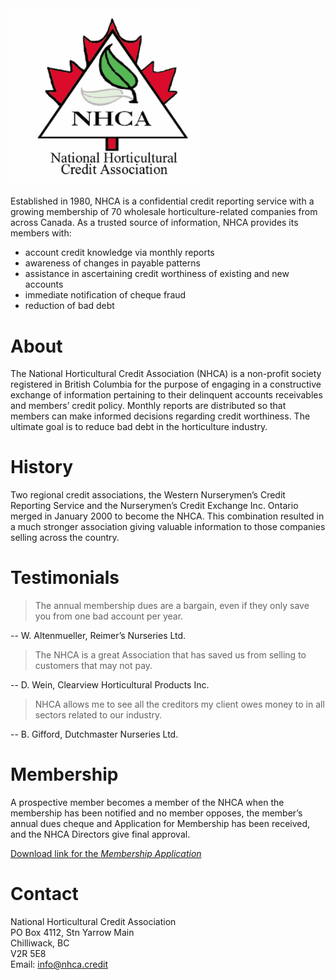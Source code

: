 <img src="logo.png" alt="logo" width="300"/>

Established in 1980, NHCA is a confidential credit reporting service with a growing membership of 70 wholesale horticulture-related companies from across Canada. As a trusted source of information, NHCA provides its members with:
 * account credit knowledge via monthly reports
 * awareness of changes in payable patterns
 * assistance in ascertaining credit worthiness of existing and new accounts
 * immediate notification of cheque fraud
 * reduction of bad debt

# About

The National Horticultural Credit Association (NHCA) is a non-profit society registered in British Columbia for the purpose of engaging in a constructive exchange of information pertaining to their delinquent accounts receivables and members’ credit policy. Monthly reports are distributed so that members can make informed decisions regarding credit worthiness. The ultimate goal is to reduce bad debt in the horticulture industry.

# History

Two regional credit associations, the Western Nurserymen’s Credit Reporting Service and the Nurserymen’s Credit Exchange Inc. Ontario merged in January 2000 to become the NHCA. This combination resulted in a much stronger association giving valuable information to those companies selling across the country. 

# Testimonials

> The annual membership dues are a bargain, even if they only save you from one bad account per year.

-- W. Altenmueller, Reimer’s Nurseries Ltd.


> The NHCA is a great Association that has saved us from selling to customers that may not pay.

-- D. Wein, Clearview Horticultural Products Inc.


> NHCA allows me to see all the creditors my client owes money to in all sectors related to our industry.

-- B. Gifford, Dutchmaster Nurseries Ltd.


# Membership

A prospective member becomes a member of the NHCA when the membership has been notified and no member opposes, the member’s annual dues cheque and Application for Membership has been received, and the NHCA Directors give final approval.

[Download link for the _Membership Application_](/membership_application.pdf)

# Contact

National Horticultural Credit Association  
PO Box 4112, Stn Yarrow Main  
Chilliwack, BC  
V2R 5E8  
Email: <info@nhca.credit>  
